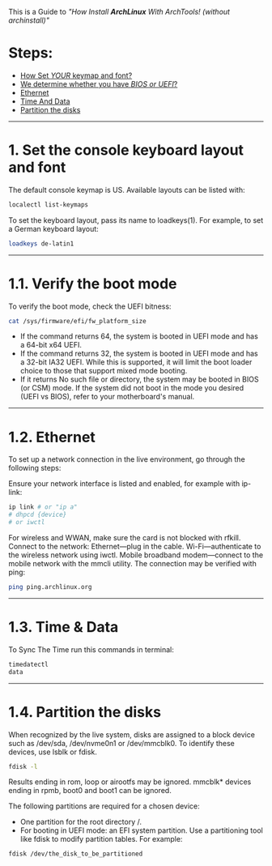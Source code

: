 This is a Guide to *"How Install **ArchLinux** With ArchTools! (without archinstall)"*

# Steps:
 - [How Set *YOUR* keymap and font?](#1-set-the-console-keyboard-layout-and-font)
 - [We determine whether you have *BIOS or UEFI*?](#11-verify-the-boot-mode)
 - [Ethernet](#12-ethernet)
 - [Time And Data](#13-time-&-data)
 - [Partition the disks](#14-partition-the-disks)

---

# 1. Set the console keyboard layout and font

The default console keymap is US. Available layouts can be listed with:
```bash
localectl list-keymaps
```

To set the keyboard layout, pass its name to loadkeys(1). For example, to set a German keyboard layout:
```bash
loadkeys de-latin1
```

---
# 1.1. Verify the boot mode

To verify the boot mode, check the UEFI bitness:
```bash
cat /sys/firmware/efi/fw_platform_size
```

- If the command returns 64, the system is booted in UEFI mode and has a 64-bit x64 UEFI.
- If the command returns 32, the system is booted in UEFI mode and has a 32-bit IA32 UEFI. While this is supported, it will limit the boot loader choice to those that support mixed mode booting.
- If it returns No such file or directory, the system may be booted in BIOS (or CSM) mode.
If the system did not boot in the mode you desired (UEFI vs BIOS), refer to your motherboard's manual.

---
# 1.2. Ethernet
To set up a network connection in the live environment, go through the following steps:

Ensure your network interface is listed and enabled, for example with ip-link:
```bash
ip link # or "ip a"
# dhpcd {device}
# or iwctl
```
For wireless and WWAN, make sure the card is not blocked with rfkill.
Connect to the network:
Ethernet—plug in the cable.
Wi-Fi—authenticate to the wireless network using iwctl.
Mobile broadband modem—connect to the mobile network with the mmcli utility.
The connection may be verified with ping:
```bash
ping ping.archlinux.org
```

---
# 1.3. Time & Data
To Sync The Time run this commands in terminal:
```bash
timedatectl
data
```

---
# 1.4. Partition the disks
When recognized by the live system, disks are assigned to a block device such as /dev/sda, /dev/nvme0n1 or /dev/mmcblk0. To identify these devices, use lsblk or fdisk.
```bash
fdisk -l
```
Results ending in rom, loop or airootfs may be ignored. mmcblk* devices ending in rpmb, boot0 and boot1 can be ignored.

The following partitions are required for a chosen device:

 - One partition for the root directory /.
 - For booting in UEFI mode: an EFI system partition.
Use a partitioning tool like fdisk to modify partition tables. For example:
```bash
fdisk /dev/the_disk_to_be_partitioned
```
